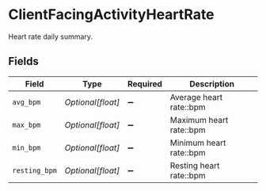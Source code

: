 # ClientFacingActivityHeartRate

Heart rate daily summary.


## Fields

| Field                   | Type                    | Required                | Description             |
| ----------------------- | ----------------------- | ----------------------- | ----------------------- |
| `avg_bpm`               | *Optional[float]*       | :heavy_minus_sign:      | Average heart rate::bpm |
| `max_bpm`               | *Optional[float]*       | :heavy_minus_sign:      | Maximum heart rate::bpm |
| `min_bpm`               | *Optional[float]*       | :heavy_minus_sign:      | Minimum heart rate::bpm |
| `resting_bpm`           | *Optional[float]*       | :heavy_minus_sign:      | Resting heart rate::bpm |